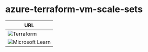 # azure-terraform-vm-scale-sets

|URL|
|-----|
|![Terraform](https://registry.terraform.io/providers/hashicorp/google/latest/docs/resources/)|
|![Microsoft Learn](https://learn.microsoft.com/en-us/azure/developer/terraform/create-vm-scaleset-network-disks-hcl)|
